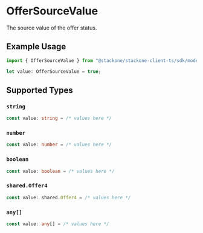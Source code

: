 # OfferSourceValue

The source value of the offer status.

## Example Usage

```typescript
import { OfferSourceValue } from "@stackone/stackone-client-ts/sdk/models/shared";

let value: OfferSourceValue = true;
```

## Supported Types

### `string`

```typescript
const value: string = /* values here */
```

### `number`

```typescript
const value: number = /* values here */
```

### `boolean`

```typescript
const value: boolean = /* values here */
```

### `shared.Offer4`

```typescript
const value: shared.Offer4 = /* values here */
```

### `any[]`

```typescript
const value: any[] = /* values here */
```

